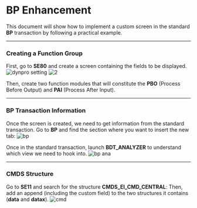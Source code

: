 # BP Enhancement

This document will show how to implement a custom screen in the standard **BP** transaction by following a practical example.

---

### Creating a Function Group

First, go to **SE80** and create a screen containing the fields to be displayed.
![dynpro setting](https://github.com/user-attachments/assets/7ce21b65-3246-449f-8141-ad785bd35c6c)
![2](https://github.com/user-attachments/assets/46c7a13c-f297-45e6-9df7-9f066d56119b)

Then, create two function modules that will constitute the **PBO** (Process Before Output) and **PAI** (Process After Input).

---

### BP Transaction Information

Once the screen is created, we need to get information from the standard transaction. Go to **BP** and find the section where you want to insert the new tab:
![bp](https://github.com/user-attachments/assets/082799f5-3091-4b89-8ccb-7391b0171844)

Once in the standard transaction, launch **BDT_ANALYZER** to understand which view we need to hook into.
![bp ana](https://github.com/user-attachments/assets/47e86949-2871-4773-a630-ce1fea2f44fe)

---

### CMDS Structure

Go to **SE11** and search for the structure **CMDS_EI_CMD_CENTRAL**:
Then, add an append (including the custom field) to the two structures it contains (**data** and **datax**).
![cmd](https://github.com/user-attachments/assets/60e4a60f-e9ba-424d-a799-4ced8a27eead)
